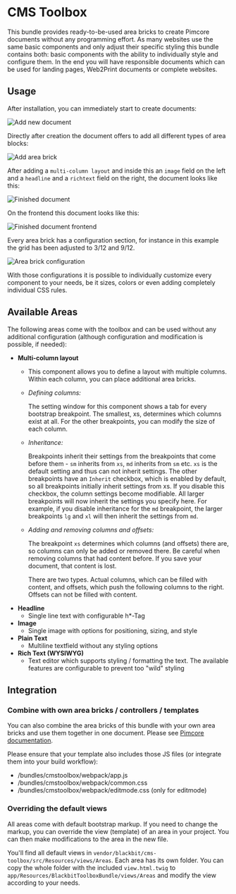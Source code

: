 # CMS Toolbox

This bundle provides ready-to-be-used area bricks to create Pimcore documents without any programming effort. As many websites use the same basic components and only adjust their specific styling this bundle contains both: basic components with the ability to individually style and configure them. In the end you will have responsible documents which can be used for landing pages, Web2Print documents or complete websites.

## Usage

After installation, you can immediately start to create documents:

![Add new document](doc/add-document.png)

Directly after creation the document offers to add all different types of area blocks:

![Add area brick](doc/add-area-brick.png)

After adding a `multi-column layout` and inside this an `image` field on the left and a `headline` and a `richtext` field on the right, the document looks like this:

![Finished document](doc/finished-document-editmode.png)

On the frontend this document looks like this:

![Finished document frontend](doc/finished-document-frontend.png)

Every area brick has a configuration section, for instance in this example the grid has been adjusted to 3/12 and 9/12. 

![Area brick configuration](doc/area-brick-configuration.png)

With those configurations it is possible to individually customize every component to your needs, be it sizes, colors or even adding completely individual CSS rules.

## Available Areas

The following areas come with the toolbox and can be used without any additional
configuration (although configuration and modification is possible, if needed):

- **Multi-column layout**
  - This component allows you to define a layout with multiple columns. Within each column,
    you can place additional area bricks.
  - *Defining columns:*

    The setting window for this component shows a tab for every bootstrap
    breakpoint. The smallest, xs, determines which columns exist at all. For the
    other breakpoints, you can modify the size of each column.
  - *Inheritance:*

    Breakpoints inherit their settings from the breakpoints that come before
    them - `sm` inherits from `xs`, `md` inherits from `sm` etc. `xs` is the default
    setting and thus can not inherit settings. The other breakpoints have an
    `Inherit` checkbox, which is enabled by default, so all breakpoints
    initially inherit settings from xs. If you disable this checkbox, the column
    settings become modifiable. All larger breakpoints will now inherit the
    settings you specify here. For example, if you disable inheritance for
    the `md` breakpoint, the larger breakpoints `lg` and `xl` will then inherit
    the settings from `md`.
  - *Adding and removing columns and offsets:*

    The breakpoint `xs` determines which columns (and offsets) there are, so columns
    can only be added or removed there. Be careful when removing columns that
    had content before. If you save your document, that content is lost.

    There are two types. Actual columns, which can be filled with content, and
    offsets, which push the following columns to the right. Offsets can not be
    filled with content.
- **Headline**
  - Single line text with configurable h*-Tag
- **Image**
  - Single image with options for positioning, sizing, and style
- **Plain Text**
  - Multiline textfield without any styling options
- **Rich Text (WYSIWYG)**
  - Text editor which supports styling / formatting the text. The available features are configurable to prevent too "wild" styling

## Integration

### Combine with own area bricks / controllers / templates

You can also combine the area bricks of this bundle with your own area bricks and use them together in one document. Please see [Pimcore documentation](https://pimcore.com/docs/pimcore/current/Development_Documentation/Documents/Editables/Areablock/index.html#page_Integrate-an-Areablock-in-a-Template).

Please ensure that your template also includes those JS files (or integrate them into your build workflow):

- /bundles/cmstoolbox/webpack/app.js
- /bundles/cmstoolbox/webpack/common.css
- /bundles/cmstoolbox/webpack/editmode.css (only for editmode)

### Overriding the default views

All areas come with default bootstrap markup. If you need to change the
markup, you can override the view (template) of an area in your project. You
can then make modifications to the area in the new file.

You'll find all default views in `vendor/blackbit/cms-toolbox/src/Resources/views/Areas`.
Each area has its own folder. You can copy the whole folder with the
included `view.html.twig` to `app/Resources/BlackbitToolboxBundle/views/Areas` and modify the view according to your needs.
